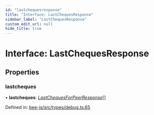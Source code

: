 ```yaml
---
id: "lastchequesresponse"
title: "Interface: LastChequesResponse"
sidebar_label: "LastChequesResponse"
custom_edit_url: null
hide_title: true
---
```


# Interface: LastChequesResponse

## Properties

### lastcheques

• **lastcheques**: [*LastChequesForPeerResponse*](lastchequesforpeerresponse.md)[]

Defined in: [bee-js/src/types/debug.ts:65](https://github.com/ethersphere/bee-js/blob/7260ee1/src/types/debug.ts#L65)
